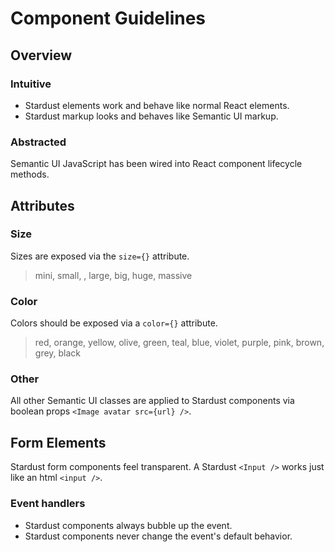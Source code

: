 Component Guidelines
====================

## Overview

### Intuitive

- Stardust elements work and behave like normal React elements.
- Stardust markup looks and behaves like Semantic UI markup.

### Abstracted

Semantic UI JavaScript has been wired into React component lifecycle methods.

## Attributes

### Size

Sizes are exposed via the `size={}` attribute.

>mini, small, <none>, large, big, huge, massive

### Color

Colors should be exposed via a `color={}` attribute.

>red, orange, yellow, olive, green, teal, blue, violet, purple, pink, brown, grey, black

### Other

All other Semantic UI classes are applied to Stardust components via boolean props `<Image avatar src={url} />`.

## Form Elements

Stardust form components feel transparent.  A Stardust `<Input />` works just like an html `<input />`.
 
### Event handlers

- Stardust components always bubble up the event.
- Stardust components never change the event's default behavior.
